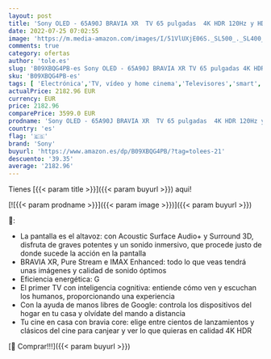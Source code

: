 ```yaml
---
layout: post
title: 'Sony OLED - 65A90J BRAVIA XR  TV 65 pulgadas  4K HDR 120Hz y HDMI 2.1 óptimo para PS5  Smart TV  Google   Dolby Vision-Atmos  Pantalla Triluminos Pro'
date: 2022-07-25 07:02:55
image: 'https://m.media-amazon.com/images/I/51VlUXjE06S._SL500_._SL400_.jpg'
comments: true
category: ofertas
author: 'tole.es'
slug: 'B09XBQG4PB-es Sony OLED - 65A90J BRAVIA XR TV 65 pulgadas 4K HDR 120Hz y...'
sku: 'B09XBQG4PB-es'
tags: [ 'Electrónica','TV, vídeo y home cinema','Televisores','smart','sony','tv','🇪🇸', ]
actualPrice: 2182.96 EUR
currency: EUR
price: 2182.96
comparePrice: 3599.0 EUR
prodname: 'Sony OLED - 65A90J BRAVIA XR  TV 65 pulgadas  4K HDR 120Hz y HDMI 2.1 óptimo para PS5  Smart TV  Google   Dolby Vision-Atmos  Pantalla Triluminos Pro'
country: 'es'
flag: '🇪🇸'
brand: 'Sony'
buyurl: 'https://www.amazon.es/dp/B09XBQG4PB/?tag=tolees-21'
descuento: '39.35'
average: '2182.96'
---
```


Tienes [{{< param title >}}]({{< param buyurl >}}) aqui!

[![{{< param prodname >}}]({{< param image >}})]({{< param buyurl >}})

🔎:

- La pantalla es el altavoz: con Acoustic Surface Audio+ y Surround 3D, disfruta de graves potentes y un sonido inmersivo, que procede justo de donde sucede la acción en la pantalla
- BRAVIA XR, Pure Stream e IMAX Enhanced: todo lo que veas tendrá unas imágenes y calidad de sonido óptimos
- Eficiencia energética: G
- El primer TV con inteligencia cognitiva: entiende cómo ven y escuchan los humanos, proporcionando una experiencia
- Con la ayuda de manos libres de Google: controla los dispositivos del hogar en tu casa y olvídate del mando a distancia
- Tu cine en casa con bravia core: elige entre cientos de lanzamientos y clásicos del cine para canjear y ver lo que quieras en calidad 4K HDR

[🛒 Comprar!!!]({{< param buyurl >}})
